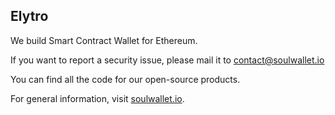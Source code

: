 
## Elytro

We build Smart Contract Wallet for Ethereum.

If you want to report a security issue, please mail it to contact@soulwallet.io

You can find all the code for our open-source products.

For general information, visit [soulwallet.io](https://www.soulwallet.io/).

